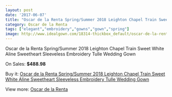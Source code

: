 ```yaml
---
layout: post
date: '2017-06-07'
title: "Oscar de la Renta Spring/Summer 2018 Leighton Chapel Train Sweet White Aline Sweetheart Sleeveless Embroidery Tulle Wedding Gown"
category: Oscar de la Renta
tags: ["elegant","embroidery","gowns","gown","spring"]
image: http://www.idealgown.com/18314-thickbox_default/oscar-de-la-renta-spring-summer-2018-leighton-chapel-train-sweet-white-aline-sweetheart-sleeveless-embroidery-tulle-wedding-gown.jpg
---
```

Oscar de la Renta Spring/Summer 2018 Leighton Chapel Train Sweet White Aline Sweetheart Sleeveless Embroidery Tulle Wedding Gown

On Sales: **$488.98**
<a href="https://www.idealgown.com/en/oscar-de-la-renta/7065-oscar-de-la-renta-spring-summer-2018-leighton-chapel-train-sweet-white-aline-sweetheart-sleeveless-embroidery-tulle-wedding-gown.html"><amp-img layout="responsive" width="600" height="600" src="//www.idealgown.com/18314-thickbox_default/oscar-de-la-renta-spring-summer-2018-leighton-chapel-train-sweet-white-aline-sweetheart-sleeveless-embroidery-tulle-wedding-gown.jpg" alt="Oscar de la Renta Spring/Summer 2018 Leighton Chapel Train Sweet White Aline Sweetheart Sleeveless Embroidery Tulle Wedding Gown 0" /></a>

Buy it: [Oscar de la Renta Spring/Summer 2018 Leighton Chapel Train Sweet White Aline Sweetheart Sleeveless Embroidery Tulle Wedding Gown](https://www.idealgown.com/en/oscar-de-la-renta/7065-oscar-de-la-renta-spring-summer-2018-leighton-chapel-train-sweet-white-aline-sweetheart-sleeveless-embroidery-tulle-wedding-gown.html "Oscar de la Renta Spring/Summer 2018 Leighton Chapel Train Sweet White Aline Sweetheart Sleeveless Embroidery Tulle Wedding Gown")

View more: [Oscar de la Renta](https://www.idealgown.com/en/132-oscar-de-la-renta "Oscar de la Renta")